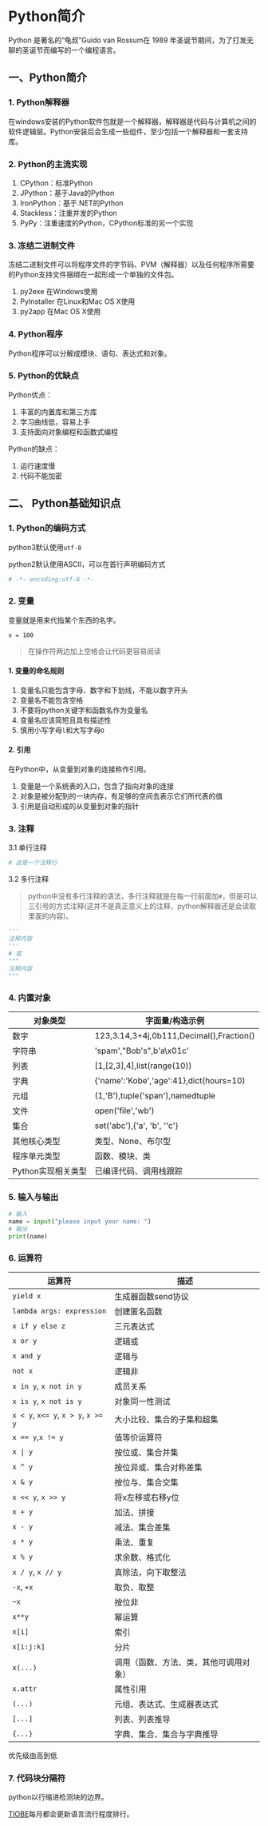 # Python简介

Python 是著名的“龟叔”Guido van Rossum在 1989 年圣诞节期间，为了打发无聊的圣诞节而编写的一个编程语言。

## 一、Python简介

### 1. Python解释器

在windows安装的Python软件包就是一个解释器，解释器是代码与计算机之间的软件逻辑层。Python安装后会生成一些组件，至少包括一个解释器和一套支持库。

### 2. Python的主流实现

1. CPython：标准Python
2. JPython：基于Java的Python
3. IronPython：基于.NET的Python
4. Stackless：注重并发的Python
5. PyPy：注重速度的Python，CPython标准的另一个实现

### 3. 冻结二进制文件

冻结二进制文件可以将程序文件的字节码、PVM（解释器）以及任何程序所需要的Python支持文件捆绑在一起形成一个单独的文件包。

1. py2exe 在Windows使用
2. PyInstaller 在Linux和Mac OS X使用
3. py2app 在Mac OS X使用 

### 4. Python程序

Python程序可以分解成模块、语句、表达式和对象。

### 5. Python的优缺点

Python优点：

1. 丰富的内置库和第三方库
2. 学习曲线低，容易上手
3. 支持面向对象编程和函数式编程

Python的缺点：

1. 运行速度慢
2. 代码不能加密

## 二、 Python基础知识点

### 1. Python的编码方式

python3默认使用`utf-8`

python2默认使用ASCII，可以在首行声明编码方式

```python
# -*- encoding:utf-8 -*-
```

### 2. 变量

变量就是用来代指某个东西的名字。

`x = 100`

> 在操作符两边加上空格会让代码更容易阅读

#### 1. 变量的命名规则

1. 变量名只能包含字母、数字和下划线，不能以数字开头
2. 变量名不能包含空格
3. 不要将python关键字和函数名作为变量名
4. 变量名应该简短且具有描述性
5. 慎用小写字母`l`和大写字母`O`

#### 2. 引用

在Python中，从变量到对象的连接称作引用。

1. 变量是一个系统表的入口，包含了指向对象的连接
2. 对象是被分配到的一块内存，有足够的空间去表示它们所代表的值
3. 引用是自动形成的从变量到对象的指针

### 3. 注释

3.1 单行注释

```python
# 这是一个注释行
```

3.2 多行注释

>python中没有多行注释的语法，多行注释就是在每一行前面加`#`，但是可以三引号的方式注释(这并不是真正意义上的注释，python解释器还是会读取里面的内容)。

```python
'''
注释内容
'''
# 或
"""
注释内容
"""
```

### 4. 内置对象

| 对象类型           | 字面量/构造示例                          |
| ------------------ | ---------------------------------------- |
| 数字               | 123,3.14,3+4j,0b111,Decimal(),Fraction() |
| 字符串             | 'spam',"Bob's",b'a\x01c'                 |
| 列表               | [1,[2,3],4],list(range(10))              |
| 字典               | {'name':'Kobe','age':41},dict(hours=10)  |
| 元组               | (1,'B'),tuple('span'),namedtuple         |
| 文件               | open('file','wb')                        |
| 集合               | set('abc'),{'a', 'b', ''c'}              |
| 其他核心类型       | 类型、None、布尔型                       |
| 程序单元类型       | 函数、模块、类                           |
| Python实现相关类型 | 已编译代码、调用栈跟踪                   |

### 5. 输入与输出

```python
# 输入
name = input("please input your name: ")
# 输出
print(name)
```

### 6. 运算符

| 运算符                              | 描述                                   |
| ----------------------------------- | -------------------------------------- |
| `yield x`                           | 生成器函数send协议                     |
| `lambda args: expression`           | 创建匿名函数                           |
| `x if y else z`                     | 三元表达式                             |
| `x or y`                            | 逻辑或                                 |
| `x and y`                           | 逻辑与                                 |
| `not x`                             | 逻辑非                                 |
| `x in y`, `x not in y`              | 成员关系                               |
| `x is y`, `x not is y`              | 对象同一性测试                         |
| `x < y`, `x<= y`, `x > y`, `x >= y` | 大小比较、集合的子集和超集             |
| `x == y`,`x != y`                   | 值等价运算符                           |
| `x \| y`                            | 按位或、集合并集                       |
| `x ^ y`                             | 按位异或、集合对称差集                 |
| `x & y`                             | 按位与、集合交集                       |
| `x << y`, `x >> y`                  | 将x左移或右移y位                       |
| `x + y`                             | 加法、拼接                             |
| `x - y`                             | 减法、集合差集                         |
| `x * y`                             | 乘法、重复                             |
| `x % y`                             | 求余数、格式化                         |
| `x / y`, `x // y`                   | 真除法，向下取整法                     |
| `-x`, `+x`                          | 取负、取整                             |
| `~x`                                | 按位非                                 |
| `x**y`                              | 幂运算                                 |
| `x[i]`                              | 索引                                   |
| `x[i:j:k]`                          | 分片                                   |
| `x(...)`                            | 调用（函数、方法、类，其他可调用对象） |
| `x.attr`                            | 属性引用                               |
| `(...)`                             | 元组、表达式、生成器表达式             |
| `[...]`                             | 列表、列表推导                         |
| `{...}`                             | 字典、集合、集合与字典推导             |

优先级由高到低

### 7. 代码块分隔符

python以行缩进检测块的边界。



[TIOBE](https://www.tiobe.com/tiobe-index/)每月都会更新语言流行程度排行。